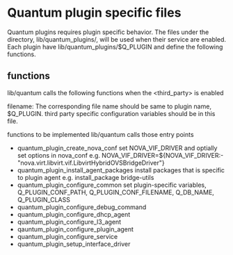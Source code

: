 Quantum plugin specific files
=============================
Quantum plugins requires plugin specific behavior.
The files under the directory, lib/quantum_plugins/, will be used
when their service are enabled.
Each plugin have lib/quantum_plugins/$Q_PLUGIN and define the following
functions.

functions
---------
lib/quantum calls the following functions when the <third_party> is enabled

filename: <plugin>
   The corresponding file name should be same to plugin name, $Q_PLUGIN.
   third party specific configuration variables should be in this file.

functions to be implemented
lib/quantum calls those entry points

* quantum_plugin_create_nova_conf
  set NOVA_VIF_DRIVER and optially set options in nova_conf
  e.g.
  NOVA_VIF_DRIVER=${NOVA_VIF_DRIVER:-"nova.virt.libvirt.vif.LibvirtHybridOVSBridgeDriver"}
* quantum_plugin_install_agent_packages
  install packages that is specific to plugin agent
  e.g.
  install_package bridge-utils
* quantum_plugin_configure_common
  set plugin-specific variables, Q_PLUGIN_CONF_PATH, Q_PLUGIN_CONF_FILENAME,
  Q_DB_NAME, Q_PLUGIN_CLASS
* quantum_plugin_configure_debug_command
* quantum_plugin_configure_dhcp_agent
* quantum_plugin_configure_l3_agent
* qauntum_plugin_configure_plugin_agent
* quantum_plugin_configure_service
* quantum_plugin_setup_interface_driver
